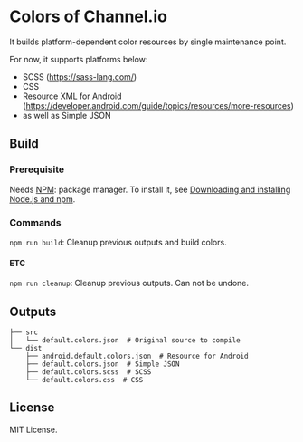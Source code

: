 # Colors of Channel.io
It builds platform-dependent color resources by single maintenance point.

For now, it supports platforms below:
- SCSS (https://sass-lang.com/)
- CSS
- Resource XML for Android (https://developer.android.com/guide/topics/resources/more-resources)
- as well as Simple JSON

## Build
### Prerequisite
Needs [NPM](https://www.npmjs.com/): package manager.
To install it, see [Downloading and installing Node.js and npm](https://docs.npmjs.com/downloading-and-installing-node-js-and-npm).

### Commands
`npm run build`: Cleanup previous outputs and build colors.

#### ETC
`npm run cleanup`: Cleanup previous outputs. Can not be undone.

## Outputs
```
├── src
│   └── default.colors.json  # Original source to compile
└── dist
    ├── android.default.colors.json  # Resource for Android
    ├── default.colors.json  # Simple JSON
    ├── default.colors.scss  # SCSS
    └── default.colors.css  # CSS
```

## License
MIT License.
